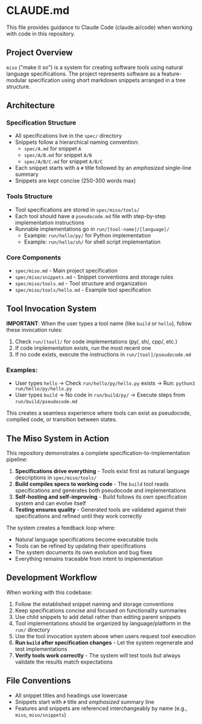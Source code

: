 # CLAUDE.md

This file provides guidance to Claude Code (claude.ai/code) when working with code in this repository.

## Project Overview

`miso` ("make it so") is a system for creating software tools using natural language specifications. The project represents software as a feature-modular specification using short markdown snippets arranged in a tree structure.

## Architecture

### Specification Structure
- All specifications live in the `spec/` directory
- Snippets follow a hierarchical naming convention:
  - `spec/A.md` for snippet `A`
  - `spec/A/B.md` for snippet `A/B`  
  - `spec/A/B/C.md` for snippet `A/B/C`
- Each snippet starts with a `#` title followed by an *emphasized* single-line summary
- Snippets are kept concise (250-300 words max)

### Tools Structure
- Tool specifications are stored in `spec/miso/tools/`
- Each tool should have a `pseudocode.md` file with step-by-step implementation instructions
- Runnable implementations go in `run/[tool-name]/[language]/`
  - Example: `run/hello/py/` for Python implementation
  - Example: `run/hello/sh/` for shell script implementation

### Core Components
- `spec/miso.md` - Main project specification
- `spec/miso/snippets.md` - Snippet conventions and storage rules
- `spec/miso/tools.md` - Tool structure and organization
- `spec/miso/tools/hello.md` - Example tool specification

## Tool Invocation System

**IMPORTANT**: When the user types a tool name (like `build` or `hello`), follow these invocation rules:

1. Check `run/[tool]/` for code implementations (py/, sh/, cpp/, etc.)
2. If code implementation exists, run the most recent one
3. If no code exists, execute the instructions in `run/[tool]/pseudocode.md`

### Examples:
- User types `hello` → Check `run/hello/py/hello.py` exists → Run: `python3 run/hello/py/hello.py`
- User types `build` → No code in `run/build/py/` → Execute steps from `run/build/pseudocode.md`

This creates a seamless experience where tools can exist as pseudocode, compiled code, or transition between states.

## The Miso System in Action

This repository demonstrates a complete specification-to-implementation pipeline:

1. **Specifications drive everything** - Tools exist first as natural language descriptions in `spec/miso/tools/`
2. **Build compiles specs to working code** - The `build` tool reads specifications and generates both pseudocode and implementations
3. **Self-hosting and self-improving** - Build follows its own specification system and can evolve itself
4. **Testing ensures quality** - Generated tools are validated against their specifications and refined until they work correctly

The system creates a feedback loop where:
- Natural language specifications become executable tools
- Tools can be refined by updating their specifications
- The system documents its own evolution and bug fixes
- Everything remains traceable from intent to implementation

## Development Workflow

When working with this codebase:

1. Follow the established snippet naming and storage conventions
2. Keep specifications concise and focused on functionality summaries  
3. Use child snippets to add detail rather than editing parent snippets
4. Tool implementations should be organized by language/platform in the `run/` directory
5. Use the tool invocation system above when users request tool execution
6. **Run `build` after specification changes** - Let the system regenerate and test implementations
7. **Verify tools work correctly** - The system will test tools but always validate the results match expectations

## File Conventions
- All snippet titles and headings use lowercase
- Snippets start with `#` title and *emphasized* summary line
- Features and snippets are referenced interchangeably by name (e.g., `miso`, `miso/snippets`)